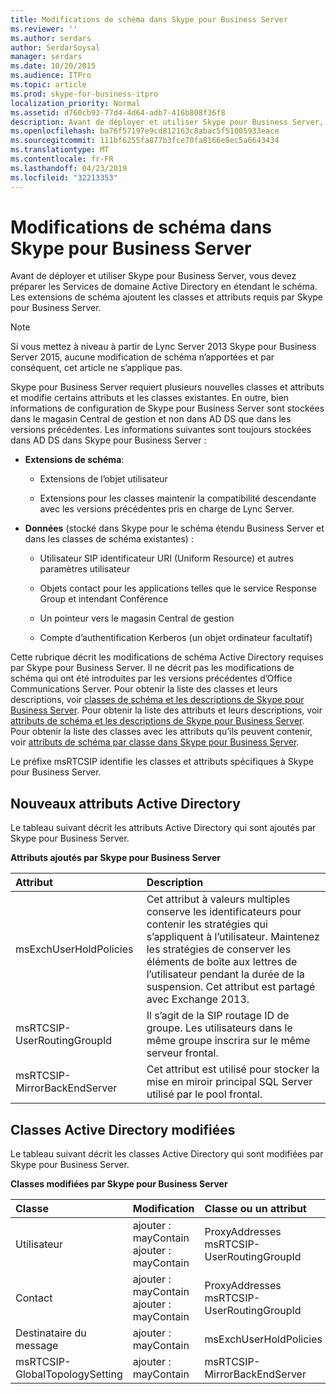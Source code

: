 ```yaml
---
title: Modifications de schéma dans Skype pour Business Server
ms.reviewer: ''
ms.author: serdars
author: SerdarSoysal
manager: serdars
ms.date: 10/20/2015
ms.audience: ITPro
ms.topic: article
ms.prod: skype-for-business-itpro
localization_priority: Normal
ms.assetid: d760cb93-77d4-4d64-adb7-416b808f36f8
description: Avant de déployer et utiliser Skype pour Business Server, vous devez préparer les Services de domaine Active Directory en étendant le schéma. Les extensions de schéma ajoutent les classes et attributs requis par Skype pour Business Server.
ms.openlocfilehash: ba76f57197e9cd812163c8abac5f51005933eace
ms.sourcegitcommit: 111bf6255fa877b3fce70fa8166e8ec5a6643434
ms.translationtype: MT
ms.contentlocale: fr-FR
ms.lasthandoff: 04/23/2019
ms.locfileid: "32213353"
---
```

# <a name="schema-changes-in-skype-for-business-server"></a>Modifications de schéma dans Skype pour Business Server
 
Avant de déployer et utiliser Skype pour Business Server, vous devez préparer les Services de domaine Active Directory en étendant le schéma. Les extensions de schéma ajoutent les classes et attributs requis par Skype pour Business Server.

> [!NOTE]
> Si vous mettez à niveau à partir de Lync Server 2013 Skype pour Business Server 2015, aucune modification de schéma n’apportées et par conséquent, cet article ne s’applique pas.
  
Skype pour Business Server requiert plusieurs nouvelles classes et attributs et modifie certains attributs et les classes existantes. En outre, bien informations de configuration de Skype pour Business Server sont stockées dans le magasin Central de gestion et non dans AD DS que dans les versions précédentes. Les informations suivantes sont toujours stockées dans AD DS dans Skype pour Business Server :
  
- **Extensions de schéma**:
    
  - Extensions de l’objet utilisateur
    
  - Extensions pour les classes maintenir la compatibilité descendante avec les versions précédentes pris en charge de Lync Server.
    
- **Données** (stocké dans Skype pour le schéma étendu Business Server et dans les classes de schéma existantes) :
    
  - Utilisateur SIP identificateur URI (Uniform Resource) et autres paramètres utilisateur
    
  - Objets contact pour les applications telles que le service Response Group et intendant Conférence
    
  - Un pointeur vers le magasin Central de gestion
    
  - Compte d’authentification Kerberos (un objet ordinateur facultatif)
    
Cette rubrique décrit les modifications de schéma Active Directory requises par Skype pour Business Server. Il ne décrit pas les modifications de schéma qui ont été introduites par les versions précédentes d’Office Communications Server. Pour obtenir la liste des classes et leurs descriptions, voir [classes de schéma et les descriptions de Skype pour Business Server](schema-classes-and-descriptions.md). Pour obtenir la liste des attributs et leurs descriptions, voir [attributs de schéma et les descriptions de Skype pour Business Server](schema-attributes-and-descriptions.md). Pour obtenir la liste des classes avec les attributs qu’ils peuvent contenir, voir [attributs de schéma par classe dans Skype pour Business Server](schema-attributes-by-class.md).
  
Le préfixe msRTCSIP identifie les classes et attributs spécifiques à Skype pour Business Server.
  
## <a name="new-active-directory-attributes"></a>Nouveaux attributs Active Directory

Le tableau suivant décrit les attributs Active Directory qui sont ajoutés par Skype pour Business Server.
  
**Attributs ajoutés par Skype pour Business Server**

|**Attribut**|**Description**|
|:-----|:-----|
|msExchUserHoldPolicies  <br/> |Cet attribut à valeurs multiples conserve les identificateurs pour contenir les stratégies qui s’appliquent à l’utilisateur. Maintenez les stratégies de conserver les éléments de boîte aux lettres de l’utilisateur pendant la durée de la suspension. Cet attribut est partagé avec Exchange 2013.  <br/> |
|msRTCSIP-UserRoutingGroupId  <br/> |Il s’agit de la SIP routage ID de groupe. Les utilisateurs dans le même groupe inscrira sur le même serveur frontal.  <br/> |
|msRTCSIP-MirrorBackEndServer  <br/> |Cet attribut est utilisé pour stocker la mise en miroir principal SQL Server utilisé par le pool frontal.  <br/> |
   
## <a name="modified-active-directory-classes"></a>Classes Active Directory modifiées

Le tableau suivant décrit les classes Active Directory qui sont modifiées par Skype pour Business Server.
  
**Classes modifiées par Skype pour Business Server**

|**Classe**|**Modification**|**Classe ou un attribut**|
|:-----|:-----|:-----|
|Utilisateur  <br/> |ajouter : mayContain  <br/> ajouter : mayContain  <br/> |ProxyAddresses  <br/> msRTCSIP-UserRoutingGroupId  <br/> |
|Contact  <br/> |ajouter : mayContain  <br/> ajouter : mayContain  <br/> |ProxyAddresses  <br/> msRTCSIP-UserRoutingGroupId  <br/> |
|Destinataire du message  <br/> |ajouter : mayContain  <br/> |msExchUserHoldPolicies  <br/> |
|msRTCSIP-GlobalTopologySetting  <br/> |ajouter : mayContain  <br/> |msRTCSIP-MirrorBackEndServer  <br/> |
   

